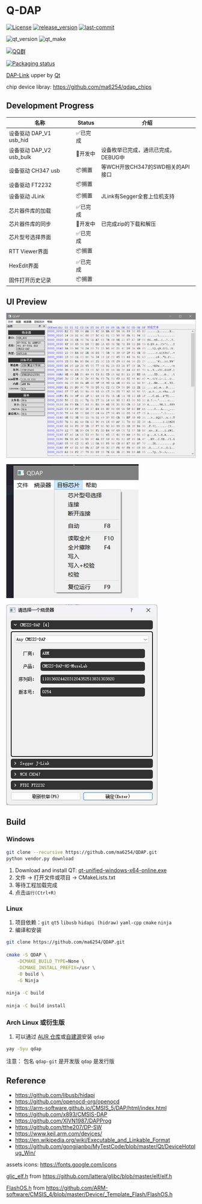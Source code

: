 # Q-DAP



[![License](https://img.shields.io/github/license/ma6254/qdap.svg)](https://raw.githubusercontent.com/ma6254/qdap/master/LICENSE)
[![release_version](https://img.shields.io/github/release/ma6254/qdap.svg)](https://github.com/ma6254/qdap/releases)
[![last-commit](https://img.shields.io/github/last-commit/ma6254/qdap.svg)](https://github.com/ma6254/qdap/commits)

![qt_version](https://img.shields.io/badge/Qt-5.15.2_MinGW_64Bit-41cd52.svg)
![qt_make](https://img.shields.io/badge/Qt-cmake-green.svg)

[![QQ群](https://img.shields.io/badge/QQ%E7%BE%A4-495477288-orange.svg)](http://qm.qq.com/cgi-bin/qm/qr?_wv=1027&k=DkzYlCZ9VSQEq6CqUtqGiqYBZh1V5CKK&authKey=btu30mBqaqx6GSVS3futp%2BhYitMfhtAltmp%2B84Kob9xS%2F6J5yQkd0dSeozzxbclT&noverify=0&group_code=495477288)

[![Packaging status](https://repology.org/badge/vertical-allrepos/qdap.svg)](https://repology.org/project/qdap/versions)

[DAP-Link](https://github.com/ARM-software/CMSIS-DAP) upper by [Qt](http://qt.io)
 
chip device libray: <https://github.com/ma6254/qdap_chips>

## Development Progress

| 名称                     | Status  | 介绍                                |
| ------------------------ | ------- | ----------------------------------- |
| 设备驱动 DAP_V1 usb_hid  | ✅已完成 |                                     |
| 设备驱动 DAP_V2 usb_bulk | 🚧开发中 | 设备枚举已完成，通讯已完成，DEBUG中 |
| 设备驱动 CH347 usb       | 📦搁置   | 等WCH开放CH347的SWD相关的API接口    |
| 设备驱动 FT2232          | 📦搁置   |                                     |
| 设备驱动 JLink           | 📦搁置   | JLink有Segger全套上位机支持         |
| 芯片器件库的加载         | ✅已完成 |                                     |
| 芯片器件库的同步         | 🚧开发中 | 已完成zip的下载和解压               |
| 芯片型号选择界面         | ✅已完成 |                                     |
| RTT Viewer界面           | 📦搁置   |                                     |
| HexEdit界面              | ✅已完成 |                                     |
| 固件打开历史记录         | 📦搁置   |                                     |

## UI Preview

![main_window](./doc/assets/main_window.png)

![menu_target_chip](./doc/assets/menu_target_chip.png)

![enum_device_list](./doc/assets/enum_device_list.png)

## Build

### Windows

```bash
git clone --recursive https://github.com/ma6254/QDAP.git
python vendor.py download
```

1. Download and install QT: [qt-unified-windows-x64-online.exe](https://qtproject.mirror.liquidtelecom.com/official_releases/online_installers/qt-unified-windows-x64-online.exe)
2. 文件 -> 打开文件或项目 -> CMakeLists.txt
3. 等待工程加载完成
4. 点击`运行(Ctrl+R)`

### Linux

1. 项目依赖：`git` `qt5` `libusb` `hidapi (hidraw)` `yaml-cpp` `cmake` `ninja`
2. 编译和安装

```bash
git clone https://github.com/ma6254/QDAP.git

cmake -S QDAP \
    -DCMAKE_BUILD_TYPE=None \
    -DCMAKE_INSTALL_PREFIX=/usr \
    -B build \
    -G Ninja

ninja -C build

ninja -C build install
```

### Arch Linux 或衍生版

1. 可以通过 [AUR 仓库](https://aur.archlinux.org/packages/qdap-git)或[自建源](https://github.com/taotieren/aur-repo)安装 `qdap`

```bash
yay -Syu qdap
```

注意： 包名 `qdap-git` 是开发版 `qdap` 是发行版

## Reference

- <https://github.com/libusb/hidapi>
- <https://github.com/openocd-org/openocd>
- <https://arm-software.github.io/CMSIS_5/DAP/html/index.html>
- <https://github.com/x893/CMSIS-DAP>
- <https://github.com/XIVN1987/DAPProg>
- <https://github.com/tthe207/DP-SW>
- <https://www.keil.arm.com/devices/>
- <https://en.wikipedia.org/wiki/Executable_and_Linkable_Format>
- <https://github.com/gongjianbo/MyTestCode/blob/master/Qt/DeviceHotplug_Win/>

assets icons: <https://fonts.google.com/icons>

[glic_elf.h](./src/glibc_elf.h) from <https://github.com/lattera/glibc/blob/master/elf/elf.h>

[FlashOS.h](./src/FlashOS.h) from <https://github.com/ARM-software/CMSIS_4/blob/master/Device/_Template_Flash/FlashOS.h>
